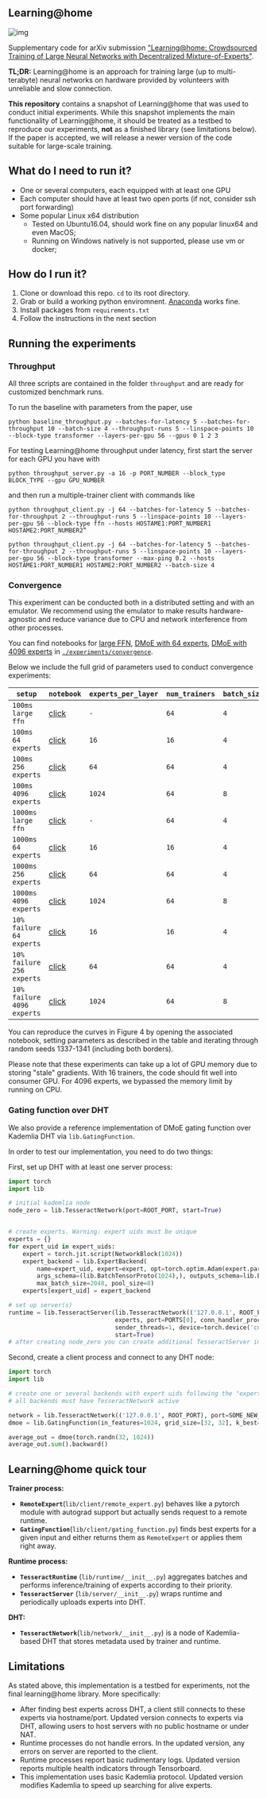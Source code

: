 ## Learning@home
![img](./scheme.png)

Supplementary code for arXiv submission ["Learning@home: Crowdsourced Training of Large Neural Networks with Decentralized Mixture-of-Experts"](https://arxiv.org/abs/2002.04013).

__TL;DR:__ Learning@home is an approach for training large (up to multi-terabyte) neural networks on hardware provided by volunteers with unreliable and slow connection.

__This repository__ contains a snapshot of Learning@home that was used to conduct initial experiments. While this snapshot implements the main functionality of Learning@home, it should be treated as a testbed to reproduce our experiments, __not__ as a finished library (see limitations below). If the paper is accepted, we will release a newer version of the code suitable for large-scale training.


## What do I need to run it?
* One or several computers, each equipped with at least one GPU
* Each computer should have at least two open ports (if not, consider ssh port forwarding)
* Some popular Linux x64 distribution
  * Tested on Ubuntu16.04, should work fine on any popular linux64 and even MacOS;
  * Running on Windows natively is not supported, please use vm or docker;

## How do I run it?
1. Clone or download this repo. `cd` to its root directory.
2. Grab or build a working python enviromnent. [Anaconda](https://www.anaconda.com/) works fine.
3. Install packages from `requirements.txt`
4. Follow the instructions in the next section

## Running the experiments

### Throughput

All three scripts are contained in the folder `throughput` and are ready for customized benchmark runs. 

To run the baseline with parameters from the paper, use 

```python baseline_throughput.py --batches-for-latency 5 --batches-for-throughput 10 --batch-size 4 --throughput-runs 5 --linspace-points 10 --block-type transformer --layers-per-gpu 56 --gpus 0 1 2 3``` 

For testing Learning@home throughput under latency, first start the server for each GPU you have with 

```python throughput_server.py -a 16 -p PORT_NUMBER --block_type BLOCK_TYPE --gpu GPU_NUMBER```
 
 and then run a multiple-trainer client with commands like
 
```python throughput_client.py -j 64 --batches-for-latency 5 --batches-for-throughput 2 --throughput-runs 5 --linspace-points 10 --layers-per-gpu 56 --block-type ffn --hosts HOSTAME1:PORT_NUMBER1 HOSTAME2:PORT_NUMBER2”```
 
```python throughput_client.py -j 64 --batches-for-latency 5 --batches-for-throughput 2 --throughput-runs 5 --linspace-points 10 --layers-per-gpu 56 --block-type transformer --max-ping 0.2 --hosts HOSTAME1:PORT_NUMBER1 HOSTAME2:PORT_NUMBER2 --batch-size 4```

### Convergence
This experiment can be conducted both in a distributed setting and with an emulator. We recommend using the emulator to make results hardware-agnostic and reduce variance due to CPU and network interference from other processes.

You can find notebooks for [large FFN](./experiments/convergence/convergence_mnist_64workers_1000ms_seed1337_largeffn.ipynb), [DMoE with 64 experts](./experiments/convergence/convergence_mnist_64workers_1000ms_seed1337_dmoe64x4.ipynb), [DMoE with 4096 experts](./experiments/convergence/convergence_mnist_fail01_64workers_1000ms_seed1338_dmoe1024x4_cpu.ipynb) in [`./experiments/convergence`](./experiments/convergence).

Below we include the full grid of parameters used to conduct convergence experiments:

| `setup` | `notebook` |`experts_per_layer` | `num_trainers` | `batch_size` | `delay_ms` |
|---|---|---|---|---|---|
| `100ms large ffn` | [click](./experiments/convergence/convergence_mnist_64workers_1000ms_seed1337_largeffn.ipynb)|`-`|`64`| `4` |`100`|
| `100ms 64 experts` | [click](./experiments/convergence/convergence_mnist_64workers_1000ms_seed1337_dmoe64x4.ipynb)|`16`|`16`| `4`|`100`|
| `100ms 256 experts` | [click](./experiments/convergence/convergence_mnist_64workers_1000ms_seed1337_dmoe64x4.ipynb)|`64`|`64`|`4`|`100`|
| `100ms 4096 experts` | [click](./experiments/convergence/convergence_mnist_64workers_1000ms_seed1337_dmoe64x4.ipynb)|`1024`|`64`|`8`|`100`|
| `1000ms large ffn` | [click](./experiments/convergence/convergence_mnist_64workers_1000ms_seed1337_largeffn.ipynb)|`-`|`64`| `4` |`1000`|
| `1000ms 64 experts` | [click](./experiments/convergence/convergence_mnist_64workers_1000ms_seed1337_dmoe64x4.ipynb)|`16`|`16`| `4`|`1000`|
| `1000ms 256 experts` | [click](./experiments/convergence/convergence_mnist_64workers_1000ms_seed1337_dmoe64x4.ipynb)|`64`|`64`|`4`|`1000`|
| `1000ms 4096 experts` | [click](./experiments/convergence/convergence_mnist_64workers_1000ms_seed1337_dmoe64x4.ipynb)|`1024`|`64`|`8`|`1000`|
| `10% failure 64 experts` | [click](./experiments/convergence/convergence_mnist_fail01_64workers_1000ms_seed1338_dmoe1024x4_cpu.ipynb)|`16`|`16`| `4`|`1000`|
| `10% failure 256 experts` | [click](./experiments/convergence/convergence_mnist_fail01_64workers_1000ms_seed1338_dmoe1024x4_cpu.ipynb)|`64`|`64`|`4`|`1000`|
| `10% failure 4096 experts` | [click](./experiments/convergence/convergence_mnist_fail01_64workers_1000ms_seed1338_dmoe1024x4_cpu.ipynb)|`1024`|`64`|`8`|`1000`|

You can reproduce the curves in Figure 4 by opening the associated notebook, setting parameters as described in the table and iterating through random seeds 1337-1341 (including both borders).

Please note that these experiments can take up a lot of GPU memory due to storing "stale" gradients. With 16 trainers, the code should fit well into consumer GPU. For 4096 experts, we bypassed the memory limit by running on CPU.

### Gating function over DHT
We also provide a reference implementation of DMoE gating function over Kademlia DHT via `lib.GatingFunction`.

In order to test our implementation, you need to do two things:

First, set up DHT with at least one server process:
```python
import torch
import lib

# initial kademlia node
node_zero = lib.TesseractNetwork(port=ROOT_PORT, start=True)


# create experts. Warning: expert uids must be unique
experts = {}
for expert_uid in expert_uids:
    expert = torch.jit.script(NetworkBlock(1024))
    expert_backend = lib.ExpertBackend(
        name=expert_uid, expert=expert, opt=torch.optim.Adam(expert.parameters(), amsgrad=True),
        args_schema=(lib.BatchTensorProto(1024),), outputs_schema=lib.BatchTensorProto(1024),
        max_batch_size=2048, pool_size=8)
    experts[expert_uid] = expert_backend

# set up server(s)
runtime = lib.TesseractServer(lib.TesseractNetwork(('127.0.0.1', ROOT_PORT), port=SOME_OTHER_PORT, start=rue),
                              experts, port=PORTS[0], conn_handler_processes=64,
                              sender_threads=1, device=torch.device('cuda'),
                              start=True)
# after creating node_zero you can create additional TesseractServer instances in separate processes
```

Second, create a client process and connect to any DHT node:
```python
import torch
import lib

# create one or several backends with expert uids following the "expert.[0-32).[0-32)" pattern
# all backends must have TesseractNetwork active

network = lib.TesseractNetwork(('127.0.0.1', ROOT_PORT), port=SOME_NEW_PORT, start=True)
dmoe = lib.GatingFunction(in_features=1024, grid_size=[32, 32], k_best=4, network=network, uid_prefix='expert')

average_out = dmoe(torch.randn(32, 1024))
average_out.sum().backward()
```



## Learning@home quick tour

__Trainer process:__
  * __`RemoteExpert`__(`lib/client/remote_expert.py`) behaves like a pytorch module with autograd support but actually sends request to a remote runtime.
  * __`GatingFunction`__(`lib/client/gating_function.py`) finds best experts for a given input and either returns them as `RemoteExpert` or applies them right away.

__Runtime process:__
  * __`TesseractRuntime`__ (`lib/runtime/__init__.py`) aggregates batches and performs inference/training of experts according to their priority. 
  * __`TesseractServer`__ (`lib/server/__init__.py`) wraps runtime and periodically uploads experts into DHT.

__DHT:__
   * __`TesseractNetwork`__(`lib/network/__init__.py`) is a node of Kademlia-based DHT that stores metadata used by trainer and runtime.

## Limitations
As stated above, this implementation is a testbed for experiments, not the final learning@home library. More specifically:

* After finding best experts across DHT, a client still connects to these experts via hostname/port. Updated version connects to experts via DHT, allowing users to host servers with no public hostname or under NAT.
* Runtime processes do not handle errors. In the updated version, any errors on server are reported to the client.
* Runtime processes report basic rudimentary logs. Updated version reports multiple health indicators through Tensorboard.
* This implementation uses basic Kademlia protocol. Updated version modifies Kademlia to speed up searching for alive experts.
